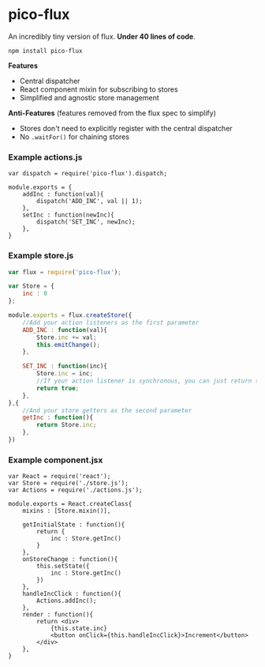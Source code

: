 # pico-flux
An incredibly tiny version of flux. **Under 40 lines of code**.

`npm install pico-flux`

**Features**

* Central dispatcher
* React component mixin for subscribing to stores
* Simplified and agnostic store management

**Anti-Features** (features removed from the flux spec to simplify)

* Stores don't need to explicitly register with the central dispatcher
* No `.waitFor()` for chaining stores


### Example actions.js
```
var dispatch = require('pico-flux').dispatch;

module.exports = {
	addInc : function(val){
		dispatch('ADD_INC', val || 1);
	},
	setInc : function(newInc){
		dispatch('SET_INC', newInc);
	},
}
```

### Example store.js
```javascript
var flux = require('pico-flux');

var Store = {
	inc : 0
};

module.exports = flux.createStore({
	//Add your action listeners as the first parameter
	ADD_INC : function(val){
		Store.inc += val;
		this.emitChange();
	},

	SET_INC : function(inc){
		Store.inc = inc;
		//If your action listener is synchronous, you can just return true to fire the change event
		return true;
	},
},{
	//And your store getters as the second parameter
	getInc : function(){
		return Store.inc;
	},
})

```

### Example component.jsx
```
var React = require('react');
var Store = require('./store.js');
var Actions = require('./actions.js');

module.exports = React.createClass{
	mixins : [Store.mixin()],

	getInitialState : function(){
		return {
			inc : Store.getInc()
		}
	},
	onStoreChange : function(){
		this.setState({
			inc : Store.getInc()
		})
	},
	handleIncClick : function(){
		Actions.addInc();
	},
	render : function(){
		return <div>
			{this.state.inc}
			<button onClick={this.handleIncClick}>Increment</button>
		</div>
	},
}
```
